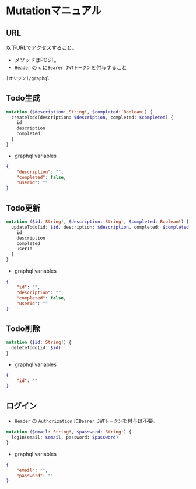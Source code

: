 # Mutationマニュアル

## URL

以下URLでアクセスすること。
- メソッドはPOST。
- `Header` の `c` に`Bearer JWTトークン`を付与すること

```txt
[オリジン]/graphql
```

## Todo生成

```graphql
mutation ($description: String!, $completed: Boolean!) {
  createTodo(description: $description, completed: $completed) {
    id
    description
    completed
  }
}
```

- graphql variables

```json
{
    "description": "",
    "completed": false,
    "userId": ""
}
```

## Todo更新

```graphql
mutation ($id: String!, $description: String!, $completed: Boolean!) {
  updateTodo(id: $id, description: $description, completed: $completed) {
    id
    description
    completed
    userId
  }
}
```

- graphql variables

```json
{
    "id": "",
    "description": "",
    "completed": false,
    "userId": ""
}
```

## Todo削除

```graphql
mutation ($id: String!) {
  deleteTodo(id: $id)
}
```

- graphql variables

```json
{
    "id": ""
}
```

## ログイン

- `Header` の `Authorization` に`Bearer JWTトークン`を付与は不要。

```graphql
mutation ($email: String!, $password: String!) {
  login(email: $email, password: $password)
}
```

- graphql variables

```json
{
    "email": "",
    "password": ""
}
```